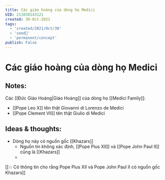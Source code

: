 ```yaml
---
title: Các giáo hoàng của dòng họ Medici
UID: 211030143121
created: 30-Oct-2021
tags:
  - 'created/2021/Oct/30'
  - 'seed🥜'
  - 'permanent/concept'
publish: False
---
```

# Các giáo hoàng của dòng họ Medici

## Notes:
Các [[Đức Giáo Hoàng|Giáo Hoàng]] của dòng họ [[Medici Family]]:
- [[Pope Leo X]] tên thật Giovanni di Lorenzo de Medici
- [[Pope Clement VII]] tên thật Giulio di Medici

## Ideas & thoughts:
- Dòng họ này có nguồn gốc [[Khazars]]
	- Nguồn tin không xác định, [[Pope Pius XII]] và [[Pope John Paul II]] cũng là [[Khazars]]
	- 
[[💥 Có thông tin cho rằng Pope Pius XII và Pope John Paul II có nguồn gốc Khazars]]

